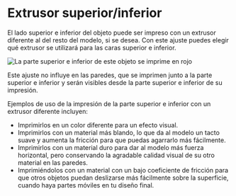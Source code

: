 Extrusor superior/inferior
====
El lado superior e inferior del objeto puede ser impreso con un extrusor diferente al del resto del modelo, si se desea. Con este ajuste puedes elegir qué extrusor se utilizará para las caras superior e inferior.

<!--screenshot {
"image_path": "top_bottom_extruder_nr.png",
"models": [{"script": "gear_hollow.scad"}],
"camera_position": [40, -40, 110],
"settings": {"top_bottom_extruder_nr": 2},
"colour_scheme": "material_colour",
"colours": 32
}-->
![La parte superior e inferior de este objeto se imprime en rojo](../images/top_bottom_extruder_nr.png)

Este ajuste no influye en las paredes, que se imprimen junto a la parte superior e inferior y serán visibles desde la parte superior e inferior de su impresión.

Ejemplos de uso de la impresión de la parte superior e inferior con un extrusor diferente incluyen:
* Imprimirlos en un color diferente para un efecto visual.
* Imprimirlos con un material más blando, lo que da al modelo un tacto suave y aumenta la fricción para que puedas agarrarlo más fácilmente.
* Imprimirlos con un material duro para dar al modelo más fuerza horizontal, pero conservando la agradable calidad visual de su otro material en las paredes.
* Imprimiéndolos con un material con un bajo coeficiente de fricción para que otros objetos puedan deslizarse más fácilmente sobre la superficie, cuando haya partes móviles en tu diseño final.